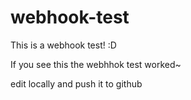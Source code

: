 # webhook-test
This is a webhook test! :D

If you see this the webhhok test worked~

edit locally and push it to github


